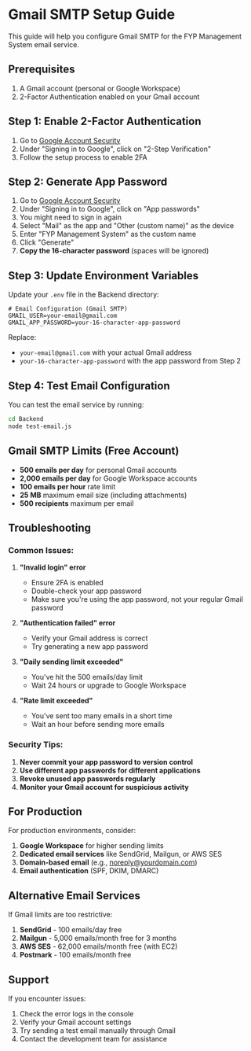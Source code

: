 # Gmail SMTP Setup Guide

This guide will help you configure Gmail SMTP for the FYP Management System email service.

## Prerequisites

1. A Gmail account (personal or Google Workspace)
2. 2-Factor Authentication enabled on your Gmail account

## Step 1: Enable 2-Factor Authentication

1. Go to [Google Account Security](https://myaccount.google.com/security)
2. Under "Signing in to Google", click on "2-Step Verification"
3. Follow the setup process to enable 2FA

## Step 2: Generate App Password

1. Go to [Google Account Security](https://myaccount.google.com/security)
2. Under "Signing in to Google", click on "App passwords"
3. You might need to sign in again
4. Select "Mail" as the app and "Other (custom name)" as the device
5. Enter "FYP Management System" as the custom name
6. Click "Generate"
7. **Copy the 16-character password** (spaces will be ignored)

## Step 3: Update Environment Variables

Update your `.env` file in the Backend directory:

```env
# Email Configuration (Gmail SMTP)
GMAIL_USER=your-email@gmail.com
GMAIL_APP_PASSWORD=your-16-character-app-password
```

Replace:
- `your-email@gmail.com` with your actual Gmail address
- `your-16-character-app-password` with the app password from Step 2

## Step 4: Test Email Configuration

You can test the email service by running:

```bash
cd Backend
node test-email.js
```

## Gmail SMTP Limits (Free Account)

- **500 emails per day** for personal Gmail accounts
- **2,000 emails per day** for Google Workspace accounts
- **100 emails per hour** rate limit
- **25 MB** maximum email size (including attachments)
- **500 recipients** maximum per email

## Troubleshooting

### Common Issues:

1. **"Invalid login" error**
   - Ensure 2FA is enabled
   - Double-check your app password
   - Make sure you're using the app password, not your regular Gmail password

2. **"Authentication failed" error**
   - Verify your Gmail address is correct
   - Try generating a new app password

3. **"Daily sending limit exceeded"**
   - You've hit the 500 emails/day limit
   - Wait 24 hours or upgrade to Google Workspace

4. **"Rate limit exceeded"**
   - You've sent too many emails in a short time
   - Wait an hour before sending more emails

### Security Tips:

1. **Never commit your app password to version control**
2. **Use different app passwords for different applications**
3. **Revoke unused app passwords regularly**
4. **Monitor your Gmail account for suspicious activity**

## For Production

For production environments, consider:

1. **Google Workspace** for higher sending limits
2. **Dedicated email services** like SendGrid, Mailgun, or AWS SES
3. **Domain-based email** (e.g., noreply@yourdomain.com)
4. **Email authentication** (SPF, DKIM, DMARC)

## Alternative Email Services

If Gmail limits are too restrictive:

1. **SendGrid** - 100 emails/day free
2. **Mailgun** - 5,000 emails/month free for 3 months
3. **AWS SES** - 62,000 emails/month free (with EC2)
4. **Postmark** - 100 emails/month free

## Support

If you encounter issues:
1. Check the error logs in the console
2. Verify your Gmail account settings
3. Try sending a test email manually through Gmail
4. Contact the development team for assistance
